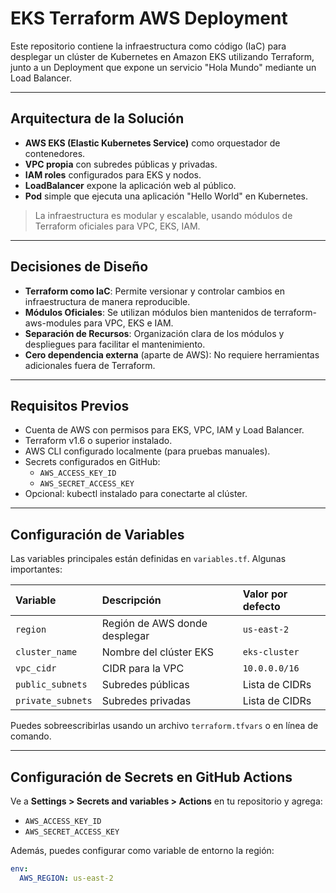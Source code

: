 # EKS Terraform AWS Deployment 

Este repositorio contiene la infraestructura como código (IaC) para desplegar un clúster de Kubernetes en Amazon EKS utilizando Terraform, junto a un Deployment que expone un servicio "Hola Mundo" mediante un Load Balancer.


---


## Arquitectura de la Solución

- **AWS EKS (Elastic Kubernetes Service)** como orquestador de contenedores.
- **VPC propia** con subredes públicas y privadas.
- **IAM roles** configurados para EKS y nodos.
- **LoadBalancer** expone la aplicación web al público.
- **Pod** simple que ejecuta una aplicación "Hello World" en Kubernetes.

> La infraestructura es modular y escalable, usando módulos de Terraform oficiales para VPC, EKS, IAM.

---


## Decisiones de Diseño

- **Terraform como IaC**: Permite versionar y controlar cambios en infraestructura de manera reproducible.
- **Módulos Oficiales**: Se utilizan módulos bien mantenidos de terraform-aws-modules para VPC, EKS e IAM.
- **Separación de Recursos**: Organización clara de los módulos y despliegues para facilitar el mantenimiento.
- **Cero dependencia externa** (aparte de AWS): No requiere herramientas adicionales fuera de Terraform.

---


## Requisitos Previos

- Cuenta de AWS con permisos para EKS, VPC, IAM y Load Balancer.
- Terraform v1.6 o superior instalado.
- AWS CLI configurado localmente (para pruebas manuales).
- Secrets configurados en GitHub:
  - `AWS_ACCESS_KEY_ID`
  - `AWS_SECRET_ACCESS_KEY`
- Opcional: kubectl instalado para conectarte al clúster.

---


## Configuración de Variables

Las variables principales están definidas en `variables.tf`. Algunas importantes:

| Variable          | Descripción                            | Valor por defecto |
|:------------------|:---------------------------------------|:------------------|
| `region`          | Región de AWS donde desplegar          | `us-east-2`       |
| `cluster_name`    | Nombre del clúster EKS                 | `eks-cluster`     |
| `vpc_cidr`        | CIDR para la VPC                       | `10.0.0.0/16`     |
| `public_subnets`  | Subredes públicas                      | Lista de CIDRs    |
| `private_subnets` | Subredes privadas                      | Lista de CIDRs    |

Puedes sobreescribirlas usando un archivo `terraform.tfvars` o en línea de comando.

---


##  Configuración de Secrets en GitHub Actions

Ve a **Settings > Secrets and variables > Actions** en tu repositorio y agrega:

- `AWS_ACCESS_KEY_ID`
- `AWS_SECRET_ACCESS_KEY`

Además, puedes configurar como variable de entorno la región:

```yaml
env:
  AWS_REGION: us-east-2
